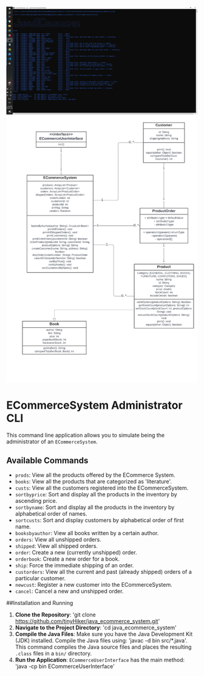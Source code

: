 ![UML-diagram](app_image.png)
![UML-diagram](java_ecommerce_system_UML_class.png)

# ECommerceSystem Administrator CLI

This command line application allows you to simulate being the administrator of an `ECommerceSystem`.

## Available Commands

- `prods`: View all the products offered by the ECommerce System.
- `books`: View all the products that are categorized as 'literature'.
- `custs`: View all the customers registered into the ECommerceSystem.
- `sortbyprice`: Sort and display all the products in the inventory by ascending price.
- `sortbyname`: Sort and display all the products in the inventory by alphabetical order of names.
- `sortcusts`: Sort and display customers by alphabetical order of first name.
- `booksbyauthor`: View all books written by a certain author.
- `orders`: View all unshipped orders.
- `shipped`: View all shipped orders.
- `order`: Create a new (currently unshipped) order.
- `orderbook`: Create a new order for a book.
- `ship`: Force the immediate shipping of an order.
- `custorders`: View all the current and past (already shipped) orders of a particular customer.
- `newcust`: Register a new customer into the ECommerceSystem.
- `cancel`: Cancel a new and unshipped order.


##Installation and Running
1. **Clone the Repository**: 'git clone https://github.com/tinyHiker/java_ecommerce_system.git'
2. **Navigate to the Project Directory**: 'cd java_ecommerce_system'
3. **Compile the Java Files**: Make sure you have the Java Development Kit (JDK) installed. Compile the Java files using: 'javac -d bin src/*.java'. This command compiles the Java source files and places the resulting `.class` files in a `bin/` directory.
4. **Run the Application**:
`ECommerceUserInterface` has the main method: 'java -cp bin ECommerceUserInterface'

